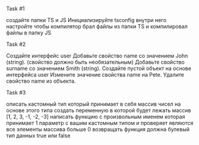 Task #1

создайте папки TS и JS
Инициализируйте tsconfig
внутри него настройте чтобы компилятор брал файлы из папки TS и компилировал файлы в папку JS

Task #2

Создайте интерфейс user
Добавьте свойство name со значением John (string). (свойство должно быть необязательным)
Добавьте свойство surname со значением Smith (string).
Создайте пустой объект на основе интерфейса user
Измените значение свойства name на Pete.
Удалите свойство name из объекта.

Task #3

описать кастомный тип который принимает в себя массив чисел
на основе этого типа создать переменную в которой будет лежать массив [1, 2, 3, -1, -2, -3]
написать функцию с произвольным именем которая принимает 1 параметр с вашим кастомным 
типом и проверяет являются все элементы массива больше 0
возвращать функция должна булевый тип данных true или false 
